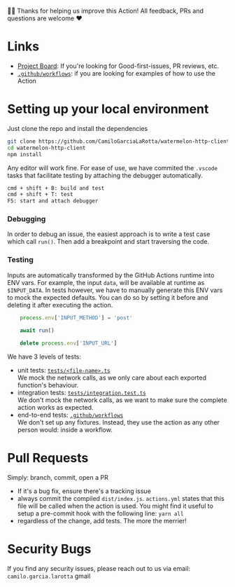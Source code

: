 👋🏽 Thanks for helping us improve this Action! All feedback, PRs and questions are welcome :heart:

# Links
- [Project Board](https://github.com/CamiloGarciaLaRotta/watermelon-http-client/projects/1): If you're looking for Good-first-issues, PR reviews, etc.
- [`.github/workflows`](https://github.com/CamiloGarciaLaRotta/watermelon-http-client/tree/main/.github/workflows): if you are looking for examples of how to use the Action

# Setting up your local environment
Just clone the repo and install the dependencies
```bash
git clone https://github.com/CamiloGarciaLaRotta/watermelon-http-client.git
cd watermelon-http-client
npm install
```

Any editor will work fine. For ease of use, we have commited the `.vscode` tasks that facilitate testing by attaching the debugger automatically.

```bash
cmd + shift + B: build and test
cmd + shift + T: test
F5: start and attach debugger
```

### Debugging
 In order to debug an issue, the easiest approach is to write a test case which call `run()`. Then add a breakpoint and start traversing the code.

### Testing
Inputs are automatically transformed by the GitHub Actions runtime into ENV vars. For example, the input `data`, will be available at runtime as `$INPUT_DATA`.
In tests however, we have to manually generate this ENV vars to mock the expected defaults. You can do so by setting it before and deleting it after executing the action.

```typescript
    process.env['INPUT_METHOD'] = 'post'
    
    await run()

    delete process.env['INPUT_URL']
```

We have 3 levels of tests:
- unit tests: [`tests/<file-name>.ts`]()  
  We mock the network calls, as we only care about each exported function's behaviour.
- integration tests: [`tests/integration.test.ts`]()  
  We don't mock the network calls, as we want to make sure the complete action works as expected.
- end-to-end tests: [`.github/workflows`]()  
  We don't set up any fixtures. Instead, they use the action as any other person would: inside a workflow.

# Pull Requests
Simply: branch, commit, open a PR
- If it's a bug fix, ensure there's a tracking issue
- always commit the compiled `dist/index.js`. `actions.yml` states that this file will be called when the action is used. You might find it useful to setup a pre-commit hook with the following line: `yarn all`
- regardless of the change, add tests. The more the merrier!

# Security Bugs
If you find any security issues, please reach out to us via email: `camilo.garcia.larotta` gmail
